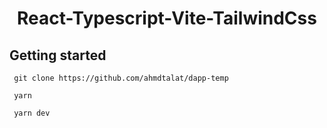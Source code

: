<h1 align="center">
  React-Typescript-Vite-TailwindCss
</h1>

## Getting started

```console
 git clone https://github.com/ahmdtalat/dapp-temp

 yarn

 yarn dev
 ```